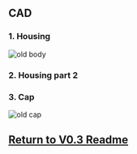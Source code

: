 ## CAD
### 1. Housing
![old body](https://user-images.githubusercontent.com/87868879/166604357-2d2b82c1-e3c4-4f32-968c-956553ddc570.jpg)

### 2. Housing part 2


### 3. Cap
![old cap](https://user-images.githubusercontent.com/87868879/166604487-b1d19e6a-9153-49f3-b765-6ddcd2150b6c.jpg)

## [Return to V0.3 Readme](https://github.com/ARTS-Laboratory/Solar-Charged-UAV-deployable-Penetrometer-System-for-Fault-Detection-of-Geological-Structures/tree/main/hardware_design/V0.0/V0.3)

